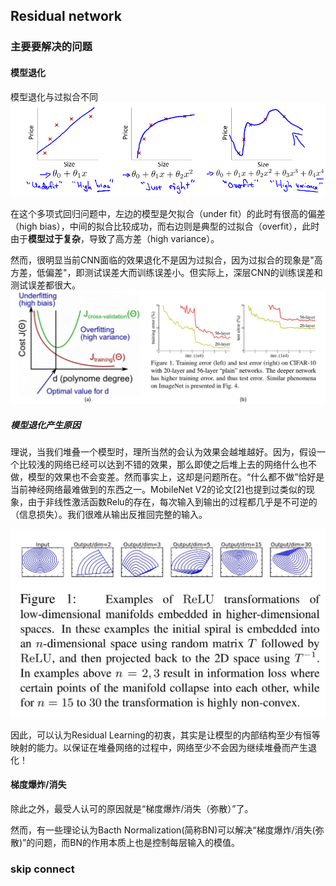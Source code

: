 ## Residual network

### 主要要解决的问题
#### 模型退化

模型退化与过拟合不同
![](images/2021-08-02-23-09-01.png)

在这个多项式回归问题中，左边的模型是欠拟合（under fit）的此时有很高的偏差（high bias），中间的拟合比较成功，而右边则是典型的过拟合（overfit），此时由于**模型过于复杂**，导致了高方差（high variance）。

然而，很明显当前CNN面临的效果退化不是因为过拟合，因为过拟合的现象是"高方差，低偏差"，即测试误差大而训练误差小。但实际上，深层CNN的训练误差和测试误差都很大。
![](images/2021-08-02-23-10-19.png)

##### 模型退化产生原因

理说，当我们堆叠一个模型时，理所当然的会认为效果会越堆越好。因为，假设一个比较浅的网络已经可以达到不错的效果，那么即使之后堆上去的网络什么也不做，模型的效果也不会变差。然而事实上，这却是问题所在。“什么都不做”恰好是当前神经网络最难做到的东西之一。MobileNet V2的论文[2]也提到过类似的现象，由于非线性激活函数Relu的存在，每次输入到输出的过程都几乎是不可逆的（信息损失）。我们很难从输出反推回完整的输入。

![](images/2021-08-02-23-11-50.png)

因此，可以认为Residual Learning的初衷，其实是让模型的内部结构至少有恒等映射的能力。以保证在堆叠网络的过程中，网络至少不会因为继续堆叠而产生退化！

#### 梯度爆炸/消失

除此之外，最受人认可的原因就是“梯度爆炸/消失（弥散）”了。

然而，有一些理论认为Bacth Normalization(简称BN)可以解决“梯度爆炸/消失(弥散)”的问题，而BN的作用本质上也是控制每层输入的模值。



### skip connect